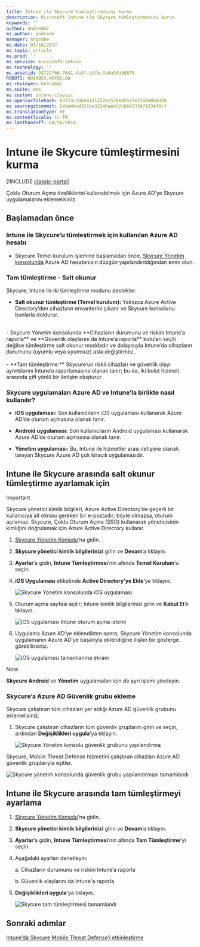 ```yaml
---
title: Intune ile Skycure tümleştirmesini kurma
description: Microsoft Intune ile Skycure tümleştirmesini kurun.
keywords: ''
author: andredm7
ms.author: andredm
manager: angrobe
ms.date: 03/16/2017
ms.topic: article
ms.prod: ''
ms.service: microsoft-intune
ms.technology: ''
ms.assetid: 93722f66-7641-4a3f-b1fb-3a0a58a36675
ROBOTS: NOINDEX,NOFOLLOW
ms.reviewer: heenamac
ms.suite: ems
ms.custom: intune-classic
ms.openlocfilehash: 63713cd46da1d1222ec5766a55a7e7344a0a0d26
ms.sourcegitcommit: 5eba4bad151be32346aedc7cbb0333d71934f8cf
ms.translationtype: HT
ms.contentlocale: tr-TR
ms.lasthandoff: 04/16/2018
---
```

# <a name="set-up-the-skycure-integration-with-intune"></a>Intune ile Skycure tümleştirmesini kurma

[!INCLUDE [classic-portal](../includes/classic-portal.md)]

Çoklu Oturum Açma özelliklerini kullanabilmek için Azure AD’ye Skycure uygulamalarını eklemelisiniz.

## <a name="before-you-begin"></a>Başlamadan önce

### <a name="azure-ad-account-used-to-integrate-intune-and-skycure"></a>Intune ile Skycure’u tümleştirmek için kullanılan Azure AD hesabı

-   Skycure Temel kurulum işlemine başlamadan önce, [Skycure Yönetim konsolunda](https://aad.skycure.com) Azure AD hesabınızın düzgün yapılandırıldığından emin olun.

### <a name="full-integration-vs-read-only"></a>Tam tümleştirme - Salt okunur

Skycure, Intune ile iki tümleştirme modunu destekler:

-   **Salt okunur tümleştirme (Temel kurulum):** Yalnızca Azure Active Directory’den cihazların envanterini çıkarır ve Skycure konsolunu bunlarla doldurur.
<br>
    -   Skycure Yönetim konsolunda **Cihazların durumunu ve riskini Intune’a raporla** ve **Güvenlik olaylarını da Intune’a raporla** kutuları seçili değilse tümleştirme salt okunur moddadır ve dolayısıyla Intune’da cihazların durumunu (uyumlu veya uyumsuz) asla değiştirmez.
<br></br>
-   **Tam tümleştirme:** Skycure’un riskli cihazları ve güvenlik olayı ayrıntılarını Intune’a raporlamasına olanak tanır; bu da, iki bulut hizmeti arasında çift yönlü bir iletişim oluşturur.

### <a name="how-the-skycure-apps-are-used-with-azure-ad-and-intune"></a>Skycure uygulamaları Azure AD ve Intune’la birlikte nasıl kullanılır?

-   **iOS uygulaması:** Son kullanıcıların iOS uygulaması kullanarak Azure AD’de oturum açmasına olanak tanır.

-   **Android uygulaması:** Son kullanıcıların Android uygulaması kullanarak Azure AD’de oturum açmasına olanak tanır.

-   **Yönetim uygulaması:** Bu, Intune ile hizmetler arası iletişime olanak tanıyan Skycure Azure AD çok kiracılı uygulamasıdır.

## <a name="to-set-up-the-read-only-integration-between-intune-and-skycure"></a>Intune ile Skycure arasında salt okunur tümleştirme ayarlamak için

> [!IMPORTANT]
> Skycure yönetici kimlik bilgileri, Azure Active Directory’de geçerli bir kullanıcıya ait olması gereken bir e-postadır; böyle olmazsa, oturum açılamaz. Skycure, Çoklu Oturum Açma (SSO) kullanarak yöneticisinin kimliğini doğrulamak için Azure Active Directory kullanır.

1.  [Skycure Yönetim Konsolu](https://aad.skycure.com)’na gidin.

2.  **Skycure yönetici kimlik bilgilerinizi** girin ve **Devam**’a tıklayın.

3.  **Ayarlar**’a gidin, **Intune Tümleştirmesi**’nin altında **Temel Kurulum**’u seçin.

4.  **iOS Uygulaması** etiketinde **Active Directory’ye Ekle**’ye tıklayın.

    ![Skycure Yönetim konsolunda iOS uygulaması](../media/mtp/skycure-setup-1.png)

5.  Oturum açma sayfası açılır; Intune kimlik bilgilerinizi girin ve **Kabul Et**’e tıklayın.

    ![iOS uygulaması Intune oturum açma istemi](../media/mtp/skycure-setup-2.png)

6.  Uygulama Azure AD’ye eklendikten sonra, Skycure Yönetim konsolunda uygulamanın Azure AD’ye başarıyla eklendiğine ilişkin bir gösterge görebilirsiniz.

    ![iOS uygulaması tamamlanma ekranı](../media/mtp/skycure-setup-3.png)

> [!NOTE]
> **Skycure Android** ve **Yönetim** uygulamaları için de ayrı işlemi yineleyin.

### <a name="add-an-azure-ad-security-group-into-skycure"></a>Skycure’a Azure AD Güvenlik grubu ekleme

Skycure çalıştıran tüm cihazları yer aldığı Azure AD güvenlik grubunu eklemelisiniz.

1.  Skycure çalıştıran cihazların tüm güvenlik gruplarını girin ve seçin, ardından **Değişiklikleri uygula**’ya tıklayın.

    ![Skycure Yönetim konsolu güvenlik grubunu yapılandırma](../media/mtp/skycure-setup-4.png)

Skycure, Mobile Threat Defense hizmetini çalıştıran cihazları Azure AD güvenlik gruplarıyla eşitler.

![Skycure yönetim konsolunda güvenlik grubu yapılandırması tamamlandı](../media/mtp/skycure-setup-5.png)

## <a name="set-up-the-full-integration-between-intune-and-skycure"></a>Intune ile Skycure arasında tam tümleştirmeyi ayarlama

1.  [Skycure Yönetim Konsolu](https://aad.skycure.com)’na gidin.

2.  **Skycure yönetici kimlik bilgilerinizi** girin ve **Devam**’a tıklayın.

3.  **Ayarlar**’a gidin, **Intune Tümleştirmesi**’nin altında **Tam Tümleştirme**’yi seçin.

4.  Aşağıdaki ayarları denetleyin:

    a.  Cihazların durumunu ve riskini Intune’a raporla

    b.  Güvenlik olaylarını da Intune'a raporla

5.  **Değişiklikleri uygula**’ya tıklayın.

    ![Skycure tam tümleştirmesi tamamlandı](../media/mtp/skycure-setup-6.png)

## <a name="next-steps"></a>Sonraki adımlar

[Intune’da Skycure Mobile Threat Defense’i etkinleştirme](/intune-classic/deploy-use/enable-skycure-mobile-threat-defense-in-intune)
